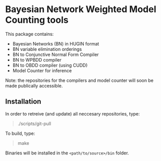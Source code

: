 # Bayesian Network Weighted Model Counting tools

This package contains:

* Bayesian Networks (BN) in HUGIN format
* BN variable elimination orderings
* BN to Conjunctive Normal Form Compiler
* BN to WPBDD compiler
* BN to OBDD compiler (using CUDD)
* Model Counter for inference

Note: the repositories for the compilers and model counter will soon be made publically accessible.

## Installation

In order to retreive (and update) all neccesary repositories, type:
> ./scripts/git-pull

To build, type:
> make

Binaries will be installed in the `<path/to/source>/bin` folder.


